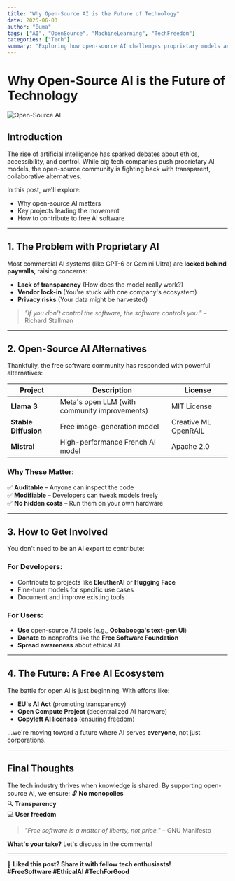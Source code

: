 ```yaml
---
title: "Why Open-Source AI is the Future of Technology"
date: 2025-06-03
author: "Buma"
tags: ["AI", "OpenSource", "MachineLearning", "TechFreedom"]
categories: ["Tech"]
summary: "Exploring how open-source AI challenges proprietary models and why it matters for the future of tech."
---
```


# Why Open-Source AI is the Future of Technology

![Open-Source AI](https://example.com/open-source-ai.jpg)

## Introduction
The rise of artificial intelligence has sparked debates about ethics, accessibility, and control. While big tech companies push proprietary AI models, the open-source community is fighting back with transparent, collaborative alternatives.

In this post, we'll explore:
- Why open-source AI matters
- Key projects leading the movement
- How to contribute to free AI software

---

## 1. The Problem with Proprietary AI
Most commercial AI systems (like GPT-6 or Gemini Ultra) are **locked behind paywalls**, raising concerns:
- **Lack of transparency** (How does the model really work?)
- **Vendor lock-in** (You're stuck with one company's ecosystem)
- **Privacy risks** (Your data might be harvested)

> *"If you don't control the software, the software controls you."* – Richard Stallman

---

## 2. Open-Source AI Alternatives
Thankfully, the free software community has responded with powerful alternatives:

| Project          | Description                              | License          |
|------------------|------------------------------------------|------------------|
| **Llama 3**      | Meta's open LLM (with community improvements) | MIT License      |
| **Stable Diffusion** | Free image-generation model          | Creative ML OpenRAIL |
| **Mistral**      | High-performance French AI model       | Apache 2.0       |

### Why These Matter:
✅ **Auditable** – Anyone can inspect the code  
✅ **Modifiable** – Developers can tweak models freely  
✅ **No hidden costs** – Run them on your own hardware  

---

## 3. How to Get Involved
You don't need to be an AI expert to contribute:

### For Developers:
- Contribute to projects like **EleutherAI** or **Hugging Face**
- Fine-tune models for specific use cases
- Document and improve existing tools

### For Users:
- **Use** open-source AI tools (e.g., **Oobabooga's text-gen UI**)
- **Donate** to nonprofits like the **Free Software Foundation**
- **Spread awareness** about ethical AI

---

## 4. The Future: A Free AI Ecosystem
The battle for open AI is just beginning. With efforts like:
- **EU's AI Act** (promoting transparency)
- **Open Compute Project** (decentralized AI hardware)
- **Copyleft AI licenses** (ensuring freedom)

...we're moving toward a future where AI serves **everyone**, not just corporations.

---

## Final Thoughts
The tech industry thrives when knowledge is shared. By supporting open-source AI, we ensure:
🔓 **No monopolies**  
🔍 **Transparency**  
💻 **User freedom**  

> *"Free software is a matter of liberty, not price."* – GNU Manifesto

**What's your take?** Let's discuss in the comments!

---
**🚀 Liked this post? Share it with fellow tech enthusiasts!**  
**#FreeSoftware #EthicalAI #TechForGood**
